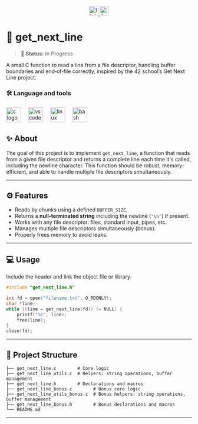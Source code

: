 ###

<div align="center">
  <a href="https://www.linkedin.com/in/ertu%C4%9Frul-pakdamar/" target="_blank">
    <img src="https://img.shields.io/static/v1?message=LinkedIn&logo=linkedin&label=&color=0077B5&logoColor=white&labelColor=&style=for-the-badge" height="25" alt="linkedin logo"  />
  </a>
  <a href="https://www.hackerrank.com/ertu_pakdamar" target="_blank">
    <img src="https://img.shields.io/static/v1?message=HackerRank&logo=hackerrank&label=&color=2EC866&logoColor=white&labelColor=&style=for-the-badge" height="25" alt="hackerrank logo"  />
  </a>
</div>

###

# 🚀 get_next_line

> 🚧 **Status:** In Progress

A small C function to read a line from a file descriptor, handling buffer boundaries and end‑of‑file correctly, inspired by the 42 school’s Get Next Line project.

###

<h3 align="left">🛠 Language and tools</h3>

###

<div align="left">
  <img src="https://cdn.jsdelivr.net/gh/devicons/devicon/icons/c/c-original.svg" height="40" alt="c logo"  />
  <img width="12" />
  <img src="https://cdn.jsdelivr.net/gh/devicons/devicon/icons/vscode/vscode-original.svg" height="40" alt="vscode logo"  />
  <img width="12" />
  <img src="https://cdn.jsdelivr.net/gh/devicons/devicon/icons/linux/linux-original.svg" height="40" alt="linux logo"  />
  <img width="12" />
  <img src="https://cdn.jsdelivr.net/gh/devicons/devicon/icons/bash/bash-original.svg" height="40" alt="bash logo"  />
</div>

###

## ✨ About

The goal of this project is to implement `get_next_line`, a function that reads from a given file descriptor and returns a complete line each time it's called, including the newline character. This function should be robust, memory-efficient, and able to handle multiple file descriptors simultaneously.

---

## ⚙️ Features

- Reads by chunks using a defined `BUFFER_SIZE`.
- Returns a **null-terminated string** including the newline (`'\n'`) if present.
- Works with any file descriptor: files, standard input, pipes, etc.
- Manages multiple file descriptors simultaneously (bonus).
- Properly frees memory to avoid leaks.

---

## 💻 Usage

Include the header and link the object file or library:
```c
#include "get_next_line.h"

int fd = open("filename.txt", O_RDONLY);
char *line;
while ((line = get_next_line(fd)) != NULL) {
    printf("%s", line);
    free(line);
}
close(fd);
```

---

## 📁 Project Structure

```text
├── get_next_line.c        # Core logic
├── get_next_line_utils.c  # Helpers: string operations, buffer management
├── get_next_line.h        # Declarations and macros
├── get_next_line_bonus.c        # Bonus core logic
├── get_next_line_utils_bonus.c  # Bonus helpers: string operations, buffer management
├── get_next_line_bonus.h        # Bonus declarations and macros
└── README.md
```

---

